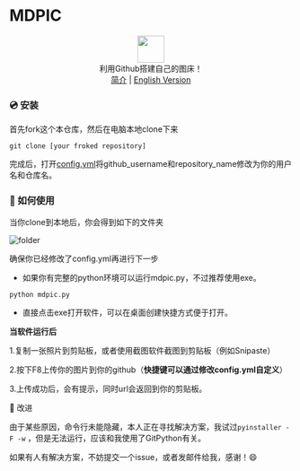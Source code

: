# MDPIC
<p align="center" class="has-mb-6">
<img class="not-gallery-item" height="48" src="https://i.loli.net/2019/12/14/L3ZzHyqvshx9c2o.png">
<br> 利用Github搭建自己的图床！
<br>
<a href="https://github.com/skycity233/MDPIC">简介</a> |
<a href="https://github.com/skycity233/MDPIC/README_EN.md">English Version</a>
<br>
</p>

### :cd: 安装
首先fork这个本仓库，然后在电脑本地clone下来

```shell
git clone [your froked repository]
```
完成后，打开[config.yml](https://github.com/skycity233/MDPIC/blob/master/config.yml)将github_username和repository_name修改为你的用户名和仓库名。

### :gift: 如何使用

当你clone到本地后，你会得到如下的文件夹

![folder](https://raw.githubusercontent.com/skycity233/MYMDPIC/master/images/image_20191214215017952015.png)

确保你已经修改了config.yml再进行下一步

- 如果你有完整的python环境可以运行mdpic.py，不过推荐使用exe。

```shell
python mdpic.py
```

- 直接点击exe打开软件，可以在桌面创建快捷方式便于打开。

**当软件运行后**

1.复制一张照片到剪贴板，或者使用截图软件截图到剪贴板（例如Snipaste）

2.按下F8上传你的图片到你的github（**快捷键可以通过修改config.yml自定义**）

3.上传成功后，会有提示，同时url会返回到你的剪贴板。

🔨 改进

由于某些原因，命令行未能隐藏，本人正在寻找解决方案，我试过`pyinstaller -F -w` ，但是无法运行，应该和我使用了GitPython有关。

如果有人有解决方案，不妨提交一个issue，或者发邮件给我，感谢！:smile:
